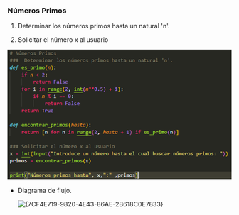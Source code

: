 ### Números Primos
1. Determinar los números primos hasta un natural 'n'.

2. Solicitar el número x al usuario

![alt text](image.png)

- Diagrama de flujo.

   ![{7CF4E719-9820-4E43-86AE-2B618C0E7833}](https://github.com/user-attachments/assets/d9efc431-502d-4c69-b93a-2571054b8211)
